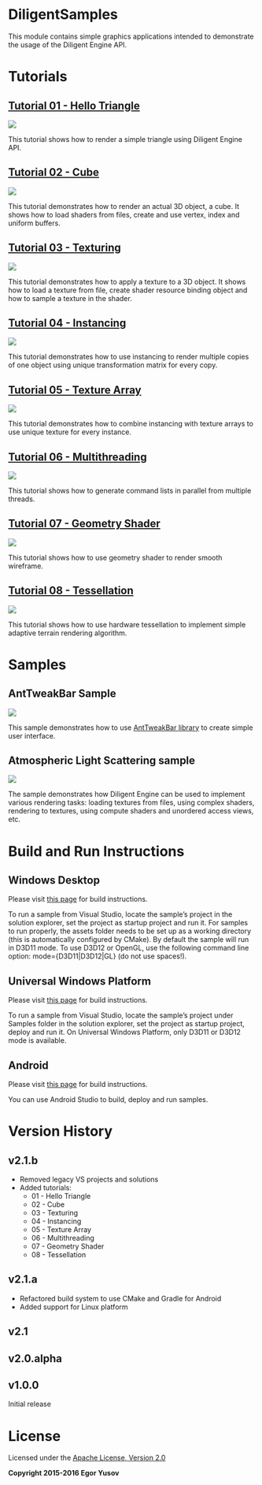 # DiligentSamples

This module contains simple graphics applications intended to demonstrate the usage of the Diligent Engine API.

# Tutorials

## [Tutorial 01 - Hello Triangle](Tutorials/Tutorial01_HelloTriangle)

![](Tutorials/Tutorial01_HelloTriangle/Screenshot.png)

This tutorial shows how to render a simple triangle using Diligent Engine API.

## [Tutorial 02 - Cube](Tutorials/Tutorial02_Cube)

![](Tutorials/Tutorial02_Cube/Screenshot.png)

This tutorial demonstrates how to render an actual 3D object, a cube. It shows how to load shaders from files, create and use vertex, 
index and uniform buffers.

## [Tutorial 03 - Texturing](Tutorials/Tutorial03_Texturing)

![](Tutorials/Tutorial03_Texturing/Screenshot.png)

This tutorial demonstrates how to apply a texture to a 3D object. It shows how to load a texture from file, create shader resource
binding object and how to sample a texture in the shader.

## [Tutorial 04 - Instancing](Tutorials/Tutorial04_Instancing)

![](Tutorials/Tutorial04_Instancing/Screenshot.png)

This tutorial demonstrates how to use instancing to render multiple copies of one object
using unique transformation matrix for every copy.

## [Tutorial 05 - Texture Array](Tutorials/Tutorial05_TextureArray)

![](Tutorials/Tutorial05_TextureArray/Screenshot.png)

This tutorial demonstrates how to combine instancing with texture arrays to 
use unique texture for every instance.

## [Tutorial 06 - Multithreading](Tutorials/Tutorial06_Multithreading)

![](Tutorials/Tutorial06_Multithreading/Screenshot.png)

This tutorial shows how to generate command lists in parallel from multiple threads.

## [Tutorial 07 - Geometry Shader](Tutorials/Tutorial07_GeometryShader)

![](Tutorials/Tutorial07_GeometryShader/Screenshot.png)

This tutorial shows how to use geometry shader to render smooth wireframe.

## [Tutorial 08 - Tessellation](Tutorials/Tutorial08_Tessellation)

![](Tutorials/Tutorial08_Tessellation/Screenshot.png)

This tutorial shows how to use hardware tessellation to implement simple adaptive terrain 
rendering algorithm.


# Samples

## AntTweakBar Sample

![](Samples/AntTweakBar/Screenshot.png)

This sample demonstrates how to use [AntTweakBar library](http://anttweakbar.sourceforge.net/doc) to create simple user interface. 

## Atmospheric Light Scattering sample

![](Samples/Atmosphere/Screenshot.png)

The sample demonstrates how Diligent Engine can be used to implement various rendering tasks: 
loading textures from files, using complex shaders, rendering to textures, using compute shaders 
and unordered access views, etc.

# Build and Run Instructions

## Windows Desktop

Please visit [this page](http://diligentgraphics.com/diligent-engine/getting-started/#Build-Windows) for build instructions.

To run a sample from Visual Studio, locate the sample’s project in the solution explorer, set the project as 
startup project and run it. For samples to run properly, the assets folder needs to be set up as a working directory (this is automatically configured by CMake). By default the sample will run in D3D11 mode. To use D3D12 or OpenGL, use the following command 
line option: mode={D3D11|D3D12|GL} (do not use spaces!).

## Universal Windows Platform

Please visit [this page](http://diligentgraphics.com/diligent-engine/getting-started/#Build-Windows-Store) for build instructions.

To run a sample from Visual Studio, locate the sample’s project under Samples folder in the solution explorer, 
set the project as startup project, deploy and run it. On Universal Windows Platform, only D3D11 or D3D12 mode 
is available.

## Android

Please visit [this page](http://diligentgraphics.com/diligent-engine/getting-started/#Build-Android) for build instructions.

You can use Android Studio to build, deploy and run samples.

# Version History

## v2.1.b

* Removed legacy VS projects and solutions
* Added tutorials:
  * 01 - Hello Triangle
  * 02 - Cube
  * 03 - Texturing
  * 04 - Instancing
  * 05 - Texture Array
  * 06 - Multithreading
  * 07 - Geometry Shader
  * 08 - Tessellation

## v2.1.a

* Refactored build system to use CMake and Gradle for Android
* Added support for Linux platform

## v2.1

## v2.0.alpha

## v1.0.0

Initial release

# License

Licensed under the [Apache License, Version 2.0](License.txt)

**Copyright 2015-2016 Egor Yusov**
